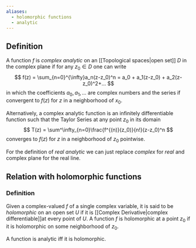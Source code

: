 ```yaml
---
aliases:
  - holomorphic functions
  - analytic
---
```

## Definition
A function $f$ is _complex analytic_ on an [[Topological spaces|open set]] $D$ in the complex plane if for any $z_0 \in D$ one can write
$$
f(z) = \sum_{n=0}^{\infty}a_n(z-z_0)^n = a_0 + a_1(z-z_0) + a_2(z-z_0)^2+...
$$
in which the coefficients $a_0, a_1, ...$  are complex numbers and the series if convergent to $f(z)$ for $z$ in a neighborhood of $x_0$.

Alternatively, a complex analytic function is an infinitely differentiable function such that the Taylor Series at any point $z_0$ in its domain
$$
T(z) = \sum^\infty_{n=0}\frac{f^{(n)}(z_0)}{n!}(z-z_0)^n
$$
converges to $f(z)$ for $z$ in a neighborhood of $z_0$ pointwise.

For the definition of _real analytic_ we can just replace _complex_ for _real_ and complex plane for the real line.


## Relation with holomorphic functions
### Definition
Given a complex-valued $f$ of a single complex variable, it is said to be _holomorphic_ on an open set $U$ if it is [[Complex Derivative|complex differentiable]]at every point of $U$. A function $f$ is holomorphic at a point $z_0$ if it is holomorphic on some neighborhood of $z_0$.

A function is analytic iff it is holomorphic.